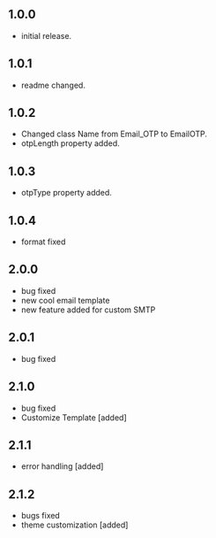 ## 1.0.0

* initial release.

## 1.0.1

* readme changed.

## 1.0.2

* Changed class Name from Email_OTP to EmailOTP.
* otpLength property added.

## 1.0.3

* otpType property added.

## 1.0.4

* format fixed

## 2.0.0

* bug fixed
* new cool email template
* new feature added for custom SMTP

## 2.0.1

* bug fixed

## 2.1.0

* bug fixed
* Customize Template [added]

## 2.1.1

* error handling [added]

## 2.1.2

* bugs fixed
* theme customization [added]
